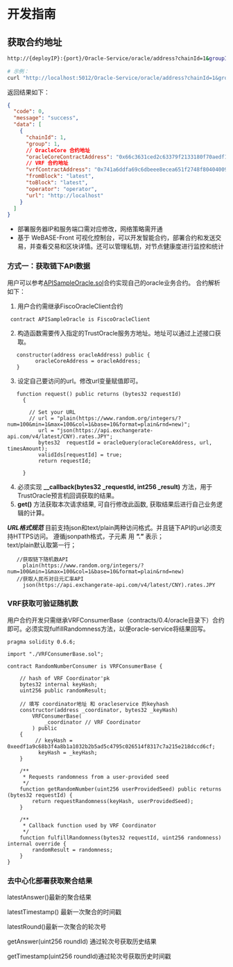 # 开发指南

##  获取合约地址

```Bash
http://{deployIP}:{port}/Oracle-Service/oracle/address?chainId=1&groupId=1
    
# 示例：
curl "http://localhost:5012/Oracle-Service/oracle/address?chainId=1&groupId=1"
```

返回结果如下：

```json
{
  "code": 0,
  "message": "success",
  "data": [
    {
      "chainId": 1,
      "group": 1,
      // OracleCore 合约地址
      "oracleCoreContractAddress": "0x66c3631ced2c63379f2133180f70aedf1d728869",
      // VRF 合约地址
      "vrfContractAddress": "0x741a6ddfa69c6dbeee8ecea651f2748f80404009",
      "fromBlock": "latest",
      "toBlock": "latest",
      "operator": "operator",
      "url": "http://localhost"
    }
  ]
}
```

- 部署服务器IP和服务端口需对应修改，网络策略需开通
- 基于 WeBASE-Front 可视化控制台，可以开发智能合约，部署合约和发送交易，并查看交易和区块详情。还可以管理私钥，对节点健康度进行监控和统计

### 方式一：获取链下API数据
 用户可以参考[APISampleOracle.sol]()合约实现自己的oracle业务合约。 合约解析如下：       
  1. 用户合约需继承FiscoOracleClient合约
   ```
    contract APISampleOracle is FiscoOracleClient
   ``` 
  2. 构造函数需要传入指定的TrustOracle服务方地址。地址可以通过上述接口获取。  
   ```
      constructor(address oracleAddress) public {  
            oracleCoreAddress = oracleAddress;      
      }  
   ```       
  3.  设定自己要访问的url。修改url变量赋值即可。  
  
   ```
      function request() public returns (bytes32 requestId)
        {
    
          // Set your URL
          // url = "plain(https://www.random.org/integers/?num=100&min=1&max=100&col=1&base=10&format=plain&rnd=new)";
             url = "json(https://api.exchangerate-api.com/v4/latest/CNY).rates.JPY";
             bytes32  requestId = oracleQuery(oracleCoreAddress, url, timesAmount);
             validIds[requestId] = true;
             return requestId;
              
        }
   ```
  4. 必须实现 **__callback(bytes32 _requestId, int256 _result)** 方法，用于TrustOracle预言机回调获取的结果。  
  5. **get()** 方法获取本次请求结果, 可自行修改此函数, 获取结果后进行自己业务逻辑的计算。  
  
     
   ***URL格式规范***
   目前支持json和text/plain两种访问格式。并且链下API的url必须支持HTTPS访问。
   遵循jsonpath格式，子元素 用 ***"."*** 表示；     
   text/plain默认取第一行；
  ``` 
     //获取链下随机数API
       plain(https://www.random.org/integers/?num=100&min=1&max=100&col=1&base=10&format=plain&rnd=new)
     //获取人民币对日元汇率API 
       json(https://api.exchangerate-api.com/v4/latest/CNY).rates.JPY
  ``` 
    
   


### VRF获取可验证随机数
  
  用户合约开发只需继承VRFConsumerBase（contracts/0.4/oracle目录下）合约即可。必须实现fulfillRandomness方法，以便oracle-service将结果回写。

```
pragma solidity 0.6.6;

import "./VRFConsumerBase.sol";

contract RandomNumberConsumer is VRFConsumerBase {

    // hash of VRF Coordinator'pk
    bytes32 internal keyHash;
    uint256 public randomResult;

    // 填写 coordinator地址 和 oracleservice 的keyhash
    constructor(address _coordinator, bytes32 _keyHash)
        VRFConsumerBase(
            _coordinator // VRF Coordinator
        ) public
    {
         // keyHash = 0xeedf1a9c68b3f4a8b1a1032b2b5ad5c4795c026514f8317c7a215e218dccd6cf;
          keyHash = _keyHash;
    }

    /**
     * Requests randomness from a user-provided seed
     */
    function getRandomNumber(uint256 userProvidedSeed) public returns (bytes32 requestId) {
        return requestRandomness(keyHash, userProvidedSeed);
    }

    /**
     * Callback function used by VRF Coordinator
     */
    function fulfillRandomness(bytes32 requestId, uint256 randomness) internal override {
        randomResult = randomness;
    }
}
  ```
  
  
### 去中心化部署获取聚合结果



  latestAnswer()最新的聚合结果
  
  latestTimestamp() 最新一次聚合的时间戳
  
  latestRound()最新一次聚合的轮次号
  
  getAnswer(uint256 roundId) 通过轮次号获取历史结果
  
  getTimestamp(uint256 roundId)通过轮次号获取历史时间戳